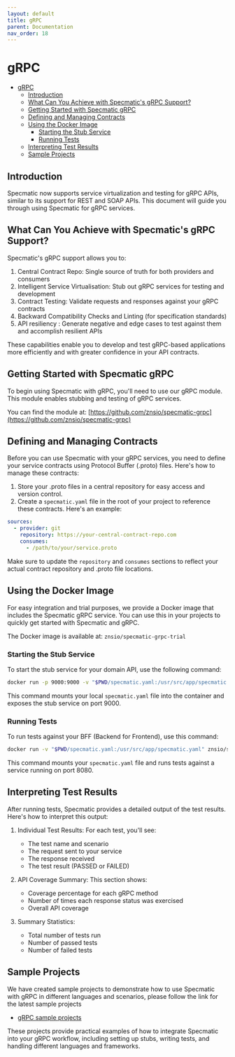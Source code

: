 ```yaml
---
layout: default
title: gRPC
parent: Documentation
nav_order: 18
---
```


# gRPC

- [gRPC](#grpc)
  - [Introduction](#introduction)
  - [What Can You Achieve with Specmatic's gRPC Support?](#what-can-you-achieve-with-specmatics-grpc-support)
  - [Getting Started with Specmatic gRPC](#getting-started-with-specmatic-grpc)
  - [Defining and Managing Contracts](#defining-and-managing-contracts)
  - [Using the Docker Image](#using-the-docker-image)
    - [Starting the Stub Service](#starting-the-stub-service)
    - [Running Tests](#running-tests)
  - [Interpreting Test Results](#interpreting-test-results)
  - [Sample Projects](#sample-projects)
  

## Introduction

Specmatic now supports service virtualization and testing for gRPC APIs, similar to its support for REST and SOAP APIs. This document will guide you through using Specmatic for gRPC services.

## What Can You Achieve with Specmatic's gRPC Support?

Specmatic's gRPC support allows you to:

1. Central Contract Repo: Single source of truth for both providers and consumers
2. Intelligent Service Virtualisation: Stub out gRPC services for testing and development
3. Contract Testing: Validate requests and responses against your gRPC contracts
4. Backward Compatibility Checks and Linting (for specification standards)
5. API resiliency : Generate negative and edge cases to test against them and accomplish resilient APIs

These capabilities enable you to develop and test gRPC-based applications more efficiently and with greater confidence in your API contracts.

## Getting Started with Specmatic gRPC

To begin using Specmatic with gRPC, you'll need to use our gRPC module. This module enables stubbing and testing of gRPC services.

You can find the module at: [https://github.com/znsio/specmatic-grpc](https://github.com/znsio/specmatic-grpc)

## Defining and Managing Contracts

Before you can use Specmatic with your gRPC services, you need to define your service contracts using Protocol Buffer (.proto) files. Here's how to manage these contracts:

1. Store your .proto files in a central repository for easy access and version control.
2. Create a `specmatic.yaml` file in the root of your project to reference these contracts. Here's an example:

```yaml
sources:
  - provider: git
    repository: https://your-central-contract-repo.com
    consumes:
      - /path/to/your/service.proto
```

Make sure to update the `repository` and `consumes` sections to reflect your actual contract repository and .proto file locations.

## Using the Docker Image

For easy integration and trial purposes, we provide a Docker image that includes the Specmatic gRPC service. You can use this in your projects to quickly get started with Specmatic and gRPC.

The Docker image is available at: `znsio/specmatic-grpc-trial`

### Starting the Stub Service

To start the stub service for your domain API, use the following command:

```bash
docker run -p 9000:9000 -v "$PWD/specmatic.yaml:/usr/src/app/specmatic.yaml" znsio/specmatic-grpc-trial stub
```

This command mounts your local `specmatic.yaml` file into the container and exposes the stub service on port 9000.

### Running Tests

To run tests against your BFF (Backend for Frontend), use this command:

```bash
docker run -v "$PWD/specmatic.yaml:/usr/src/app/specmatic.yaml" znsio/specmatic-grpc-trial test --port=8080
```

This command mounts your `specmatic.yaml` file and runs tests against a service running on port 8080.

## Interpreting Test Results

After running tests, Specmatic provides a detailed output of the test results. Here's how to interpret this output:

1. Individual Test Results: For each test, you'll see:
   - The test name and scenario
   - The request sent to your service
   - The response received
   - The test result (PASSED or FAILED)

2. API Coverage Summary: This section shows:
   - Coverage percentage for each gRPC method
   - Number of times each response status was exercised
   - Overall API coverage

3. Summary Statistics:
   - Total number of tests run
   - Number of passed tests
   - Number of failed tests

## Sample Projects

We have created sample projects to demonstrate how to use Specmatic with gRPC in different languages and scenarios, please follow the link for the latest sample projects 

* [gRPC sample projects](https://specmatic.io/documentation/sample_projects.html#grpc)

These projects provide practical examples of how to integrate Specmatic into your gRPC workflow, including setting up stubs, writing tests, and handling different languages and frameworks.

